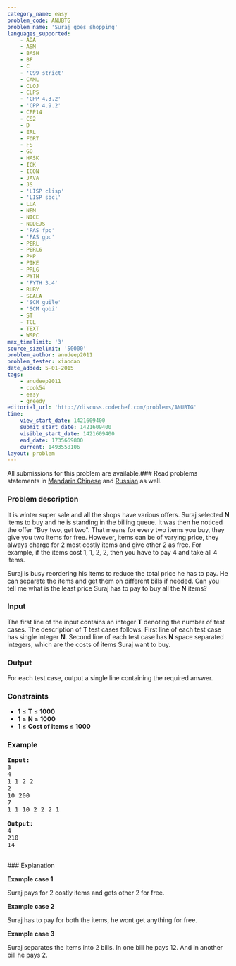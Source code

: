```yaml
---
category_name: easy
problem_code: ANUBTG
problem_name: 'Suraj goes shopping'
languages_supported:
    - ADA
    - ASM
    - BASH
    - BF
    - C
    - 'C99 strict'
    - CAML
    - CLOJ
    - CLPS
    - 'CPP 4.3.2'
    - 'CPP 4.9.2'
    - CPP14
    - CS2
    - D
    - ERL
    - FORT
    - FS
    - GO
    - HASK
    - ICK
    - ICON
    - JAVA
    - JS
    - 'LISP clisp'
    - 'LISP sbcl'
    - LUA
    - NEM
    - NICE
    - NODEJS
    - 'PAS fpc'
    - 'PAS gpc'
    - PERL
    - PERL6
    - PHP
    - PIKE
    - PRLG
    - PYTH
    - 'PYTH 3.4'
    - RUBY
    - SCALA
    - 'SCM guile'
    - 'SCM qobi'
    - ST
    - TCL
    - TEXT
    - WSPC
max_timelimit: '3'
source_sizelimit: '50000'
problem_author: anudeep2011
problem_tester: xiaodao
date_added: 5-01-2015
tags:
    - anudeep2011
    - cook54
    - easy
    - greedy
editorial_url: 'http://discuss.codechef.com/problems/ANUBTG'
time:
    view_start_date: 1421609400
    submit_start_date: 1421609400
    visible_start_date: 1421609400
    end_date: 1735669800
    current: 1493558106
layout: problem
---
```

All submissions for this problem are available.###  Read problems statements in [Mandarin Chinese](http://www.codechef.com/download/translated/COOK54/mandarin/ANUBTG.pdf) and [Russian](http://www.codechef.com/download/translated/COOK54/russian/ANUBTG.pdf) as well.

### Problem description

It is winter super sale and all the shops have various offers. Suraj selected **N** items to buy and he is standing in the billing queue. It was then he noticed the offer "Buy two, get two". That means for every two items you buy, they give you two items for free. However, items can be of varying price, they always charge for 2 most costly items and give other 2 as free. For example, if the items cost 1, 1, 2, 2, then you have to pay 4 and take all 4 items.

Suraj is busy reordering his items to reduce the total price he has to pay. He can separate the items and get them on different bills if needed. Can you tell me what is the least price Suraj has to pay to buy all the **N** items?

### Input

The first line of the input contains an integer **T** denoting the number of test cases. The description of **T** test cases follows. First line of each test case has single integer **N**. Second line of each test case has **N** space separated integers, which are the costs of items Suraj want to buy.

### Output

For each test case, output a single line containing the required answer.

### Constraints

- **1** ≤ **T** ≤ **1000**
- **1** ≤ **N** ≤ **1000**
- **1** ≤ **Cost of items** ≤ **1000**

### Example

<pre><b>Input:</b>
3
4
1 1 2 2
2
10 200
7
1 1 10 2 2 2 1

<b>Output:</b>
4
210
14

</pre>### Explanation
**Example case 1**

Suraj pays for 2 costly items and gets other 2 for free.

**Example case 2**

Suraj has to pay for both the items, he wont get anything for free.

**Example case 3**

Suraj separates the items into 2 bills. In one bill he pays 12. And in another bill he pays 2.
